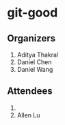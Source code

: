 # git-good

## Organizers

1. Aditya Thakral
2. Daniel Chen
3. Daniel Wang

## Attendees

1. 
2. Allen Lu